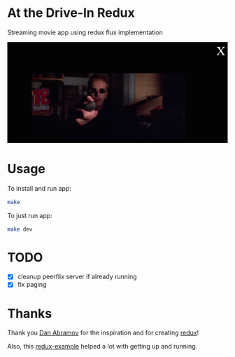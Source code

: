 # At the Drive-In Redux

Streaming movie app using redux flux implementation

![stream](/content/image/hackers.png)

# Usage

To install and run app:
```bash
make
```

To just run app:
```bash
make dev
```

# TODO

- [X] cleanup peerflix server if already running
- [X] fix paging

# Thanks

Thank you [Dan Abramov](https://twitter.com/dan_abramov) for the inspiration and for creating [redux](https://github.com/gaearon/redux)!

Also, this [redux-example](https://github.com/quangbuule/redux-example) helped a lot with getting up and running.
